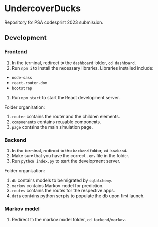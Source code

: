 # UndercoverDucks
Repository for PSA codesprint 2023 submission.

## Development

### Frontend
1. In the terminal, redirect to the `dashboard` folder, `cd dashboard`.
1. Run `npm i` to install the necessary libraries. Libraries installed include:
  * `node-sass`
  * `react-router-dom`
  * `bootstrap`
1. Run `npm start` to start the React development server.

Folder organisation:
1. `router` contains the router and the children elements.
1. `compoenents` contains reusable components.
1. `page` contains the main simulation page.

### Backend
1. In the terminal, redirect to the `backend` folder, `cd backend`.
1. Make sure that you have the correct `.env` file in the folder.
1. Run `python index.py` to start the development server.

Folder organisation:
1. `db` contains models to be migrated by `sqlalchemy`.
1. `markov` contains Markov model for prediction.
1. `routes` contains the routes for the respective apps.
1. `data` contains python scripts to populate the db upon first launch.

### Markov model
1. Redirect to the markov model folder, `cd backend/markov`.
